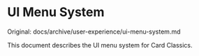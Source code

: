# UI Menu System

Original: docs/archive/user-experience/ui-menu-system.md

This document describes the UI menu system for Card Classics.
